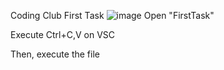 Coding Club
First Task
![image](https://user-images.githubusercontent.com/128781613/228310848-0336a173-c982-42fd-8d66-275820aca23d.png)
Open "FirstTask"
<p>Execute Ctrl+C,V on VSC </p>
<p>Then, execute the file</p>
